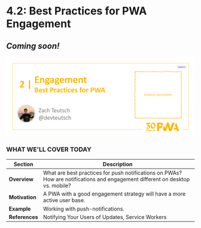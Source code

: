 # 4.2: Best Practices for PWA Engagement

## *Coming soon!*

![Placeholder Banner Only. Replace when final assets ready.](_media/day2.png)

### WHAT WE'LL COVER TODAY

| Section | Description |
| ------- | ----------- |
| **Overview** | What are best practices for push notifications on PWAs? How are notifications and engagement different on desktop vs. mobile? |
| **Motivation** | A PWA with a good engagement strategy will have a more active user base. |
| **Example** | Working with push-notifications. |
| **References** | Notifying Your Users of Updates, Service Workers |
